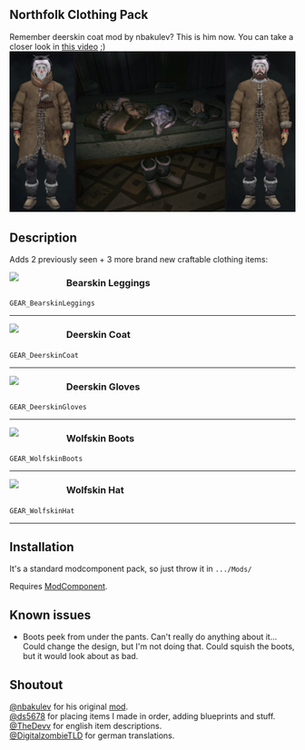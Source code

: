 ## Northfolk Clothing Pack
Remember deerskin coat mod by nbakulev? This is him now. You can take a closer look in [this video](https://www.youtube.com/watch?v=zEhb0MKxVQQ) ;)
![Poster](Images/clothing_promo.png)


## Description
Adds 2 previously seen + 3 more brand new craftable clothing items:

<img src="https://github.com/HAHAYOUDEAD/NorthfolkClothingPack/blob/main/Unity/Assets/InventoryGridIcons/ico_GearItem__BearskinLeggings.png" width="100" align="left" valign="bottom"> 

### Bearskin Leggings 
`GEAR_BearskinLeggings`

---

<img src="https://github.com/HAHAYOUDEAD/NorthfolkClothingPack/blob/main/Unity/Assets/InventoryGridIcons/ico_GearItem__DeerskinCoat.png" width="100" align="left" valign="bottom"> 

### Deerskin Coat
`GEAR_DeerskinCoat`

---

<img src="https://github.com/HAHAYOUDEAD/NorthfolkClothingPack/blob/main/Unity/Assets/InventoryGridIcons/ico_GearItem__DeerskinGloves.png" width="100" align="left" valign="bottom"> 

### Deerskin Gloves
`GEAR_DeerskinGloves`

---

<img src="https://github.com/HAHAYOUDEAD/NorthfolkClothingPack/blob/main/Unity/Assets/InventoryGridIcons/ico_GearItem__WolfskinBoots.png" width="100" align="left" valign="bottom">

### Wolfskin Boots
`GEAR_WolfskinBoots`

---

<img src="https://github.com/HAHAYOUDEAD/NorthfolkClothingPack/blob/main/Unity/Assets/InventoryGridIcons/ico_GearItem__WolfskinHat.png" width="100" align="left" valign="bottom"> 

### Wolfskin Hat
`GEAR_WolfskinHat`

---

## Installation
It's a standard modcomponent pack, so just throw it in `.../Mods/`

Requires [ModComponent](https://github.com/ds5678/ModComponent/releases). 

## Known issues
* Boots peek from under the pants. Can't really do anything about it... Could change the design, but I'm not doing that. Could squish the boots, but it would look about as bad.

## Shoutout
[@nbakulev](https://github.com/nbakulev) for his original [mod](https://github.com/nbakulev/Deerskincoat).  
[@ds5678](https://github.com/ds5678) for placing items I made in order, adding blueprints and stuff.  
[@TheDevv](https://github.com/TheDevv) for english item descriptions.  
[@DigitalzombieTLD](https://github.com/DigitalzombieTLD) for german translations.  

